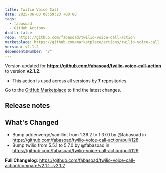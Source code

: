 ```yaml
---
title: Twilio Voice Call
date: 2025-06-03 08:59:23 +00:00
tags:
  - fabasoad
  - GitHub Actions
draft: false
repo: https://github.com/fabasoad/twilio-voice-call-action
marketplace: https://github.com/marketplace/actions/twilio-voice-call
version: v2.1.2
dependentsNumber: "7"
---
```



Version updated for **https://github.com/fabasoad/twilio-voice-call-action** to version **v2.1.2**.
- This action is used across all versions by **7** repositories.

Go to the [GitHub Marketplace](https://github.com/marketplace/actions/twilio-voice-call) to find the latest changes.

## Release notes

## What's Changed
* Bump adrienverge/yamllint from 1.36.2 to 1.37.0 by @fabasoad in https://github.com/fabasoad/twilio-voice-call-action/pull/128
* Bump twilio from 5.5.1 to 5.7.0 by @fabasoad in https://github.com/fabasoad/twilio-voice-call-action/pull/129


**Full Changelog**: https://github.com/fabasoad/twilio-voice-call-action/compare/v2.1.1...v2.1.2
